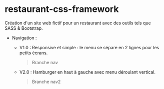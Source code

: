# restaurant-css-framework
Création d'un site web fictif pour un restaurant avec des outils tels que SASS &amp; Bootstrap.

* Navigation :
  * V1.0 : Responsive et simple : le menu se sépare en 2 lignes pour les petits écrans.
      > Branche nav  

  * V2.0 : Hamburger en haut à gauche avec menu déroulant vertical.
      > Branche nav2
      